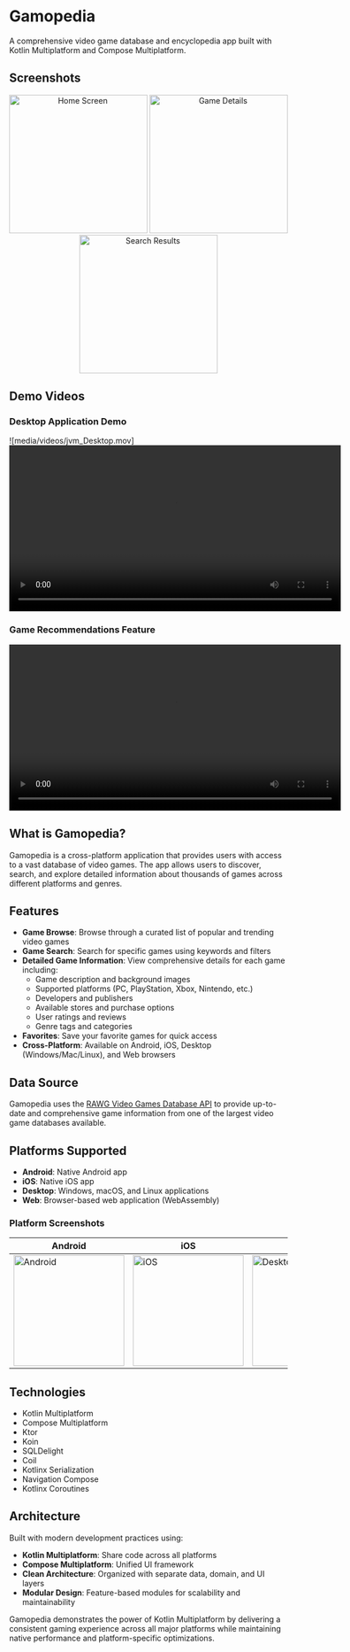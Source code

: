 # Gamopedia

A comprehensive video game database and encyclopedia app built with Kotlin Multiplatform and Compose Multiplatform.

## Screenshots

<div align="center">
  <img src="media/screenshots/home-screen.png" width="250" alt="Home Screen"/>
  <img src="media/screenshots/game-details.png" width="250" alt="Game Details"/>
  <img src="media/screenshots/search-results.png" width="250" alt="Search Results"/>
</div>

## Demo Videos

### Desktop Application Demo
![media/videos/jvm_Desktop.mov]
<video width="600" controls>
  <source src="media/videos/jvm_Desktop.mov" type="video/quicktime">
  <source src="media/videos/jvm_Desktop.mov" type="video/mp4">
  Your browser does not support the video tag.
</video>

### Game Recommendations Feature
<video width="600" controls>
  <source src="media/videos/gamerec.mp4" type="video/mp4">
  Your browser does not support the video tag.
</video>

## What is Gamopedia?

Gamopedia is a cross-platform application that provides users with access to a vast database of video games. The app allows users to discover, search, and explore detailed information about thousands of games across different platforms and genres.

## Features

- **Game Browse**: Browse through a curated list of popular and trending video games
- **Game Search**: Search for specific games using keywords and filters
- **Detailed Game Information**: View comprehensive details for each game including:
  - Game description and background images
  - Supported platforms (PC, PlayStation, Xbox, Nintendo, etc.)
  - Developers and publishers
  - Available stores and purchase options
  - User ratings and reviews
  - Genre tags and categories
- **Favorites**: Save your favorite games for quick access
- **Cross-Platform**: Available on Android, iOS, Desktop (Windows/Mac/Linux), and Web browsers

## Data Source

Gamopedia uses the [RAWG Video Games Database API](https://rawg.io/apidocs) to provide up-to-date and comprehensive game information from one of the largest video game databases available.

## Platforms Supported

- **Android**: Native Android app
- **iOS**: Native iOS app  
- **Desktop**: Windows, macOS, and Linux applications
- **Web**: Browser-based web application (WebAssembly)

### Platform Screenshots

| Android | iOS | Desktop | Web |
|---------|-----|---------|-----|
| <img src="media/screenshots/android-app.png" width="200" alt="Android"/> | <img src="media/screenshots/ios-app.png" width="200" alt="iOS"/> | <img src="media/screenshots/desktop-app.png" width="200" alt="Desktop"/> | <img src="media/screenshots/web-app.png" width="200" alt="Web"/> |

## Technologies

- Kotlin Multiplatform
- Compose Multiplatform
- Ktor
- Koin
- SQLDelight
- Coil
- Kotlinx Serialization
- Navigation Compose
- Kotlinx Coroutines

## Architecture

Built with modern development practices using:
- **Kotlin Multiplatform**: Share code across all platforms
- **Compose Multiplatform**: Unified UI framework
- **Clean Architecture**: Organized with separate data, domain, and UI layers
- **Modular Design**: Feature-based modules for scalability and maintainability

Gamopedia demonstrates the power of Kotlin Multiplatform by delivering a consistent gaming experience across all major platforms while maintaining native performance and platform-specific optimizations.
